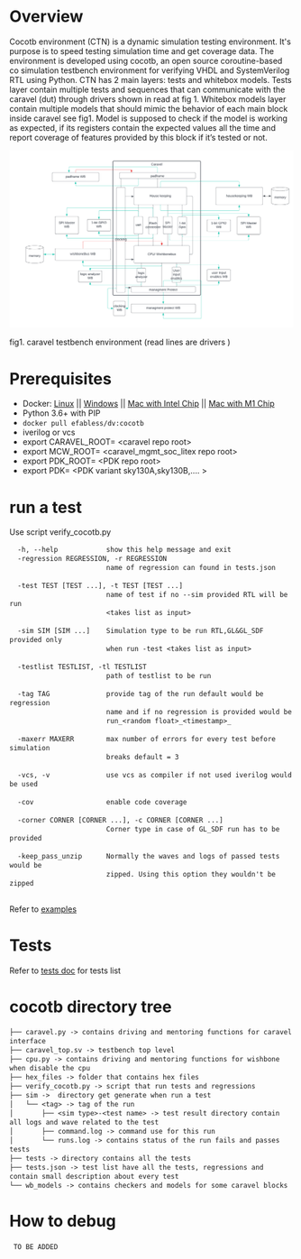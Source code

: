 Overview
========
Cocotb environment (CTN) is a dynamic simulation testing environment. It's purpose is to speed testing simulation time and get coverage data. The environment is developed using cocotb, an open source coroutine-based co simulation testbench environment for verifying VHDL and SystemVerilog RTL using Python. CTN has 2 main layers: tests and  whitebox models. Tests layer contain multiple tests and sequences that can communicate with the caravel (dut)  through drivers shown in read at fig 1. Whitebox models layer contain multiple models that should mimic the behavior of each main block inside caravel see fig1. Model is supposed to check if the model is working as expected, if its registers contain the expected values all the time and report coverage of features provided by this block if it’s tested or not. 


 <img src="doc/CTN.png" alt="Alt text" title="fig1. caravel testbench environment (read lines are drivers )">

fig1. caravel testbench environment (read lines are drivers )

Prerequisites
=============================

- Docker: [Linux](https://hub.docker.com/search?q=&type=edition&offering=community&operating_system=linux&utm_source=docker&utm_medium=webreferral&utm_campaign=dd-smartbutton&utm_location=header) ||  [Windows](https://desktop.docker.com/win/main/amd64/Docker%20Desktop%20Installer.exe?utm_source=docker&utm_medium=webreferral&utm_campaign=dd-smartbutton&utm_location=header) || [Mac with Intel Chip](https://desktop.docker.com/mac/main/amd64/Docker.dmg?utm_source=docker&utm_medium=webreferral&utm_campaign=dd-smartbutton&utm_location=header) || [Mac with M1 Chip](https://desktop.docker.com/mac/main/arm64/Docker.dmg?utm_source=docker&utm_medium=webreferral&utm_campaign=dd-smartbutton&utm_location=header)
- Python 3.6+ with PIP
- ```docker pull efabless/dv:cocotb```
- iverilog or vcs 
- export CARAVEL_ROOT= \<caravel repo root\>
- export MCW_ROOT= \<caravel_mgmt_soc_litex repo root\>
- export PDK_ROOT= \<PDK repo root\>
- export PDK= \<PDK variant sky130A,sky130B,.... \>

run a test  
=============================

 Use script verify_cocotb.py

```
  -h, --help            show this help message and exit
  -regression REGRESSION, -r REGRESSION
                        name of regression can found in tests.json

  -test TEST [TEST ...], -t TEST [TEST ...]
                        name of test if no --sim provided RTL will be run
                        <takes list as input>

  -sim SIM [SIM ...]    Simulation type to be run RTL,GL&GL_SDF provided only
                        when run -test <takes list as input>

  -testlist TESTLIST, -tl TESTLIST
                        path of testlist to be run

  -tag TAG              provide tag of the run default would be regression
                        name and if no regression is provided would be
                        run_<random float>_<timestamp>_

  -maxerr MAXERR        max number of errors for every test before simulation
                        breaks default = 3

  -vcs, -v              use vcs as compiler if not used iverilog would be used

  -cov                  enable code coverage

  -corner CORNER [CORNER ...], -c CORNER [CORNER ...]
                        Corner type in case of GL_SDF run has to be provided

  -keep_pass_unzip      Normally the waves and logs of passed tests would be
                        zipped. Using this option they wouldn't be zipped
                        
```
Refer to [examples](doc/commands_example/README.md) 

Tests 
===============

Refer to [tests doc](doc/tests/README.md) for tests list


cocotb directory tree
===============
```
├── caravel.py -> contains driving and mentoring functions for caravel interface
├── caravel_top.sv -> testbench top level 
├── cpu.py -> contains driving and mentoring functions for wishbone when disable the cpu 
├── hex_files -> folder that contains hex files 
├── verify_cocotb.py -> script that run tests and regressions 
├── sim ->  directory get generate when run a test
│   └── <tag> -> tag of the run  
│       ├── <sim type>-<test name> -> test result directory contain all logs and wave related to the test
│       ├── command.log -> command use for this run 
│       └── runs.log -> contains status of the run fails and passes tests 
├── tests -> directory contains all the tests 
├── tests.json -> test list have all the tests, regressions and contain small description about every test 
└── wb_models -> contains checkers and models for some caravel blocks 

```

How to debug
===============
` TO BE ADDED`
